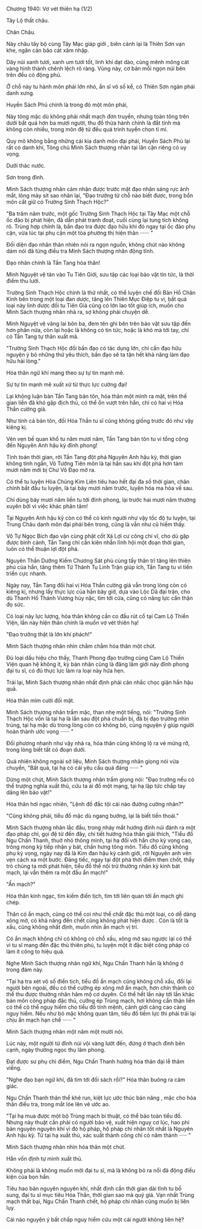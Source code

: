 




Chương 1940: Vơ vét thiên hạ (1/2)


Tây Lộ thất châu.

Chân Châu.

Này châu tây bộ cùng Tây Mạc giáp giới , biên cảnh lại là Thiên Sơn vạn khe, ngăn cản bão cát xâm nhập.

Dãy núi xanh tươi, xanh um tươi tốt, linh khí dạt dào, cùng mênh mông cát vàng hình thành chênh lệch rõ ràng. Vùng này, cơ bản mỗi ngọn núi bên trên đều có động phủ.

Ở chỗ này tu hành môn phái lớn nhỏ, ẩn sĩ vô số kể, có Thiên Sơn ngàn phái danh xưng.

Huyền Sách Phủ chính là trong đó một môn phái,

Này tông mặc dù không phải nhất mạch đơn truyền, nhưng toàn tông trên dưới bất quá hơn ba mươi người, thu đồ thừa hành chính là đắt tinh mà không còn nhiều, trong môn đệ tử đều quá trình tuyển chọn tỉ mỉ.

Quy mô không bằng những cái kia danh môn đại phái, Huyền Sách Phủ lại rất có danh khí, Tông chủ Minh Sách thượng nhân tại lân cận riêng có uy vọng.

Dưới thác nước.

Sơn trong đình.

Minh Sách thượng nhân cảm nhận được trước mặt đạo nhân sáng rực ánh mắt, lông mày sít sao nhăn lại, "Đạo trưởng từ chỗ nào biết được, trong bổn môn cất giữ có Trường Sinh Thạch Hộc?"

"Ba trăm năm trước, một gốc Trường Sinh Thạch Hộc tại Tây Mạc một chỗ ốc đảo bị phát hiện, đã dẫn phát tranh đoạt, cuối cùng lại tung tích không rõ. Trùng hợp chính là, bần đạo tra được đạo hữu khi đó ngay tại ốc đảo phụ cận, vừa lúc tại phụ cận một tòa phường thị hiện thân ······ "

Đối diện đạo nhân thản nhiên nói ra ngọn nguồn, không chút nào không dám nói đã từng điều tra Minh Sách thượng nhân động tĩnh.

Đạo nhân chính là Tần Tang hóa thân!

Minh Nguyệt vệ tản vào Tu Tiên Giới, sưu tập các loại bảo vật tin tức, là thời điểm thu lưới.

Trường Sinh Thạch Hộc chính là thứ nhất, có thể luyện chế đối Bàn Hồ Chân Kinh bên trong một loại đan dược, tăng lên Thiên Mục Điệp tu vi, bất quá loại này linh dược đối tu Tiên Giả cũng có lớn lao tốt giúp ích, muốn cho Minh Sách thượng nhân nhả ra, sợ không phải chuyện dễ.

Minh Nguyệt vệ vãng lai bôn ba, đem tên ghi bên trên bảo vật sưu tập đến hơn phân nửa, còn lại hoặc là không có tin tức, hoặc là khó mà tới tay, chỉ có Tần Tang tự thân xuất mã.

"Trường Sinh Thạch Hộc đối bần đạo có tác dụng lớn, chỉ cần đạo hữu nguyện ý bỏ những thứ yêu thích, bần đạo sẽ ta tận hết khả năng làm đạo hữu hài lòng."

Hóa thân ngữ khí mang theo sự tự tin mạnh mẽ.

Sự tự tin mạnh mẽ xuất xứ từ thực lực cường đại!

Lại không luận bàn Tần Tang bản tôn, hóa thân một mình ra mặt, trên thế gian liền đã khó gặp địch thủ, có thể ổn vượt trên hắn, chỉ có hai vị Hóa Thần cường giả.

Như tính cả bản tôn, đối Hóa Thần tu sĩ cũng không giống trước đó như vậy kiêng kị.

Vẻn vẹn bế quan khổ tu năm mươi năm, Tần Tang bản tôn tu vi tổng cộng đến Nguyên Anh hậu kỳ đỉnh phong!

Tính toán thời gian, rời Tần Tang đột phá Nguyên Anh hậu kỳ, thời gian không tính ngắn, Vô Tướng Tiên môn là tại hắn sau khi đột phá hơn tám mươi năm mới bị Chư Vô Đạo mở ra.

Có thể tu luyện Hỏa Chủng Kim Liên tiêu hao hết đại đa số thời gian, chân chính bắt đầu tu luyện, là tại bảy mươi năm trước, luyện hóa ma hỏa về sau.

Chỉ dùng bảy mươi năm liền tu tới đỉnh phong, lại trước hai mươi năm thường xuyên bởi vì việc khác phân tâm!

Tại Nguyên Anh hậu kỳ còn có thể có kinh người như vậy tốc độ tu luyện, tại Trung Châu danh môn đại phái bên trong, cũng là vẫn như cũ hiếm thấy.

Vô Tự Ngọc Bích đạo vận cùng phật cốt Xá Lợi cư công chí vĩ, cho dù gặp được bình cảnh, Tần Tang chỉ cần kiên nhẫn lĩnh hội một đoạn thời gian, luôn có thể thuận lợi đột phá.

Nguyên Thần Dưỡng Kiếm Chương Sát phù cùng tẩy thân trì tăng lên thiên phú của hắn, tăng thêm Tứ Thánh Tụ Linh Trận giúp ích, Tần Tang tu vi tiến triển cực nhanh.

Ngày nay, Tần Tang đối hai vị Hóa Thần cường giả vẫn trong lòng còn có kiêng kị, nhưng lấy thực lực của hắn bây giờ, dựa vào Lộc Dã đại trận, cho dù Thanh Hồ Thánh Vương hủy nặc, tìm tới cửa, cũng có năng lực cẩn thận đọ sức.

Có loại này lực lượng, hóa thân không cần co đầu rút cổ tại Cam Lộ Thiền Viện, lần này hiện thân chính là muốn vơ vét thiên hạ!

"Đạo trưởng thật là lớn khí phách!"

Minh Sách thượng nhân nhìn chằm chằm hóa thân một chút.

Đủ loại dấu hiệu cho thấy, Thanh Phong đạo trưởng cùng Cam Lộ Thiền Viện quan hệ không ít, kỳ bản nhân cũng là đăng lâm giới này đỉnh phong đại tu sĩ, có đủ thực lực làm ra loại này hứa hẹn.

Trái lại, Minh Sách thượng nhân nhất định phải cân nhắc chọc giận hắn hậu quả.

Hóa thân mỉm cười đối mặt.

Minh Sách thượng nhân trầm mặc, than nhẹ một tiếng, nói: "Trường Sinh Thạch Hộc vốn là tại hạ là lần sau đột phá chuẩn bị, đã bị đạo trưởng nhìn trúng, tại hạ mặc dù trong lòng còn có không bỏ, cũng nguyện ý giúp người hoàn thành ước vọng ······ "

Đối phương nhanh như vậy nhả ra, hóa thân cũng không lộ ra vẻ mừng rỡ, trong lòng biết tất có đoạn dưới.

Quả nhiên không ngoài sở liệu, Minh Sách thượng nhân giọng nói vừa chuyển, "Bất quá, tại hạ có cái yêu cầu quá đáng ······ "

Dừng một chút, Minh Sách thượng nhân trầm giọng nói: "Đạo trưởng nếu có thể trượng nghĩa xuất thủ, cứu ta ái đồ một mạng, tại hạ lập tức chắp tay dâng lên bảo vật!"

Hóa thân hơi ngạc nhiên, "Lệnh đồ đắc tội cái nào đường cường nhân?"

"Cũng không phải, tiểu đồ mặc dù ngang bướng, lại là biết tiến thoái."

Minh Sách thượng nhân lắc đầu, trong nháy mắt hướng đỉnh núi đánh ra một đạo pháp chỉ, gọi đệ tử đến đây, chi tiết hướng hóa thân giải thích, "Tiểu đồ Ngu Chấn Thanh, thuở nhỏ thông minh, tại hạ đối với hắn cho kỳ vọng cao, trông mong kỳ tiếp nhận y bát, chấn hưng tông môn. Tiểu đồ cũng không phụ kỳ vọng, ngày nay đã là Kim đan hậu kỳ cảnh giới, rời Nguyên anh vẻn vẹn cách xa một bước. Đáng tiếc, ngay tại đột phá thời điểm then chốt, thầy trò chúng ta mới phát hiện, tiểu đồ thể nội trừ thường nhân kỳ kinh bát mạch, lại vẫn thêm ra một đầu ẩn mạch!"

"Ẩn mạch?"

Hóa thân kinh ngạc, tìm kiếm điển tịch, tìm tới liên quan tới ẩn mạch ghi chép.

Thân có ẩn mạch, cũng có thể coi như thể chất đặc thù một loại, có dễ dàng xông mở, có khả năng đến chết cũng không phát hiện được . Còn là tốt là xấu, cũng không nhất định, muốn nhìn ẩn mạch vị trí.

Có ẩn mạch không chỉ có không có chỗ xấu, xông mở sau ngược lại có thể vì tu sĩ mang đến đặc thù thiên phú, tu luyện một ít đặc biệt công pháp có làm ít công to hiệu quả.

Nghe Minh Sách thượng nhân ngữ khí, Ngu Chấn Thanh hẳn là không ở trong đám này.

"Tại hạ tra xét vô số điển tịch, tiểu đồ ẩn mạch cũng không chỗ xấu, đổi lại người bên ngoài, đều có thể cưỡng ép xông mở ẩn mạch, hơn chín thành có thể thu được thường nhân hâm mộ cơ duyên. Có thể hết lần này tới lần khác bản môn công pháp đặc thù, cưỡng ép Trùng mạch, hơi không cẩn thận liền có thể có thể nguy hiểm cho tiểu đồ tính mệnh, cảnh giới càng cao càng nguy hiểm. Nếu như bỏ mặc không quan tâm, tiểu đồ tiềm lực thì phải trái lại chịu ẩn mạch hạn chế ······ "

Minh Sách thượng nhân một năm một mười nói.

Lúc này, một người từ đỉnh núi vội vàng lướt đến, đứng ở thạch đình bên cạnh, ngày thường ngọc thụ lâm phong.

Đạt được sư phụ chỉ điểm, Ngu Chấn Thanh hướng hóa thân đại lễ thăm viếng.

"Nghe đạo bạn ngữ khí, đã tìm tới đối sách rồi?" Hóa thân buông ra cảm giác.

Ngu Chấn Thanh thân thể khẽ run, kiệt lực ước thúc bản năng , mặc cho hóa thân điều tra, trong mắt lóe lên vẻ ước ao.

"Tại hạ mua được một bộ Trùng mạch bí thuật, có thể bảo toàn tiểu đồ. Nhưng này thuật cần phải có người bảo vệ, xuất hiện nguy cơ lúc, hao phí bản nguyên nguyên khí vì đó hộ pháp, hộ pháp chi nhân tốt nhất là Nguyên Anh hậu kỳ. Từ tại hạ xuất thủ, xác suất thành công chỉ có năm thành ····· "

Minh Sách thượng nhân nhìn hóa thân một chút.

Hắn vốn định tự mình xuất thủ.

Không phải là không muốn mời đại tu sĩ, mà là không bỏ ra nổi đả động điều kiện của bọn hắn.

Tiêu hao bản nguyên nguyên khí, nhất định cần thời gian dài tĩnh tu bổ sung, đại tu sĩ mục tiêu Hóa Thần, thời gian sao mà quý giá. Vạn nhất Trùng mạch thất bại, Ngu Chấn Thanh chết, hộ pháp chi nhân cũng muốn bị liên lụy.

Cái nào nguyện ý bất chấp nguy hiểm cứu một cái người không liên hệ?




